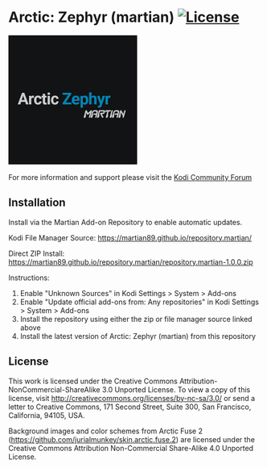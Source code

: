 # Arctic: Zephyr (martian) [![License](https://img.shields.io/badge/license-CC--NC--SA%203.0-green)](http://creativecommons.org/licenses/by-nc-sa/3.0/)

<img src="https://github.com/martian89/skin.arctic.zephyr.martian/blob/master/icon.png" width="256" height="256" />

For more information and support please visit the [Kodi Community Forum](https://forum.kodi.tv/showthread.php?tid=382650)

## Installation 

Install via the Martian Add-on Repository to enable automatic updates. 


Kodi File Manager Source:
https://martian89.github.io/repository.martian/

Direct ZIP Install:
https://martian89.github.io/repository.martian/repository.martian-1.0.0.zip

Instructions:

1. Enable "Unknown Sources" in Kodi Settings > System > Add-ons
2. Enable "Update official add-ons from: Any repositories" in Kodi Settings > System > Add-ons
3. Install the repository using either the zip or file manager source linked above
4. Install the latest version of Arctic: Zephyr (martian) from this repository

## License 

This work is licensed under the Creative Commons Attribution-NonCommercial-ShareAlike 3.0 Unported License.
To view a copy of this license, visit http://creativecommons.org/licenses/by-nc-sa/3.0/
or send a letter to Creative Commons, 171 Second Street, Suite 300, San Francisco, California, 94105, USA.

Background images and color schemes from Arctic Fuse 2 (https://github.com/jurialmunkey/skin.arctic.fuse.2) are licensed under the Creative Commons Attribution Non-Commercial Share-Alike 4.0 Unported License.

